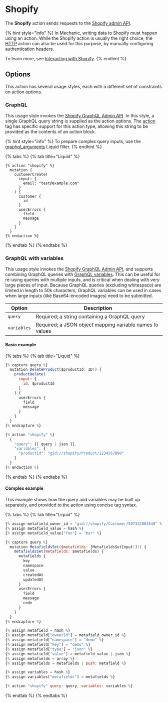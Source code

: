 # Shopify

The **Shopify** action sends requests to the [Shopify admin API](https://shopify.dev/docs/admin-api).&#x20;

{% hint style="info" %}
In Mechanic, writing data to Shopify must happen using an action. While the Shopify action is usually the right choice, the [HTTP](../http.md) action can also be used for this purpose, by manually configuring authentication headers.

To learn more, see [Interacting with Shopify](../../shopify/).
{% endhint %}

## Options

This action has several usage styles, each with a different set of constraints on action options.

### GraphQL

This usage style invokes the [Shopify GraphQL Admin API](https://shopify.dev/docs/admin-api/graphql). In this style, a single GraphQL query string is supplied as the action options. The [action](../../../platform/liquid/tags/action.md) tag has specific support for this action type, allowing this string to be provided as the contents of an action block.

{% hint style="info" %}
To prepare complex query inputs, use the [graphql\_arguments](../../../platform/liquid/filters/#graphql_arguments) Liquid filter.
{% endhint %}

{% tabs %}
{% tab title="Liquid" %}
```liquid
{% action "shopify" %}
  mutation {
    customerCreate(
      input: {
        email: "test@example.com"
      }
    ) {
      customer {
        id
      }
      userErrors {
        field
        message
      }
    }
  }
{% endaction %}
```
{% endtab %}
{% endtabs %}

### GraphQL with variables

This usage style invokes the [Shopify GraphQL Admin API](https://shopify.dev/docs/admin-api/graphql), and supports combining GraphQL queries with [GraphQL variables](https://graphql.org/learn/queries/#variables). This can be useful for re-using queries with multiple inputs, and is critical when dealing with very large pieces of input. Because GraphQL queries (excluding whitespace) are limited in length to 50k characters, GraphQL variables can be used in cases when large inputs (like Base64-encoded images) need to be submitted.

| Option      | Description                                              |
| ----------- | -------------------------------------------------------- |
| `query`     | Required; a string containing a GraphQL query            |
| `variables` | Required; a JSON object mapping variable names to values |

#### Basic example

{% tabs %}
{% tab title="Liquid" %}
```javascript
{% capture query %}
  mutation DeleteProduct($productId: ID!) {
    productDelete(
      input: {
        id: $productId
      }
    ) {
      userErrors {
        field
        message
      }
    }
  }
{% endcapture %}

{% action "shopify" %}
  {
    "query": {{ query | json }},
    "variables": {
      "productId": "gid://shopify/Product/1234567890"
    }
  }
{% endaction %}
```
{% endtab %}
{% endtabs %}

#### Complex example

This example shows how the query and variables may be built up separately, and provided to the action using concise tag syntax.

{% tabs %}
{% tab title="Liquid" %}
```javascript
{% assign metafield_owner_id = "gid://shopify/Customer/507332001849" %
{% assign metafield_value = hash %}
{% assign metafield_value["foo"] = "bar" %}

{% capture query %}
  mutation MetafieldsSet($metafields: [MetafieldsSetInput!]!) {
    metafieldsSet(metafields: $metafields) {
      metafields {
        key
        namespace
        value
        createdAt
        updatedAt
      }
      userErrors {
        field
        message
        code
      }
    }
  }
{% endcapture %}

{% assign metafield = hash %}
{% assign metafield["ownerId"] = metafield_owner_id %}
{% assign metafield["namespace"] = "demo" %}
{% assign metafield["key"] = "demo" %}
{% assign metafield["type"] = "json" %}
{% assign metafield["value"] = metafield_value | json %}
{% assign metafields = array %}
{% assign metafields = metafields | push: metafield %}

{% assign variables = hash %}
{% assign variables["metafields"] = metafields %}

{% action "shopify" query: query, variables: variables %}
```
{% endtab %}
{% endtabs %}
